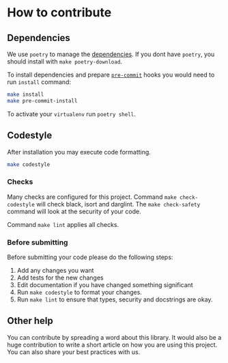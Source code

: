 # How to contribute

## Dependencies

We use `poetry` to manage the [dependencies](https://github.com/python-poetry/poetry).
If you dont have `poetry`, you should install with `make poetry-download`.

To install dependencies and prepare [`pre-commit`](https://pre-commit.com/) hooks you would need to run `install` command:

```bash
make install
make pre-commit-install
```

To activate your `virtualenv` run `poetry shell`.

## Codestyle

After installation you may execute code formatting.

```bash
make codestyle
```

### Checks

Many checks are configured for this project. Command `make check-codestyle` will check black, isort and darglint.
The `make check-safety` command will look at the security of your code.

Command `make lint` applies all checks.

### Before submitting

Before submitting your code please do the following steps:

1. Add any changes you want
1. Add tests for the new changes
1. Edit documentation if you have changed something significant
1. Run `make codestyle` to format your changes.
1. Run `make lint` to ensure that types, security and docstrings are okay.

## Other help

You can contribute by spreading a word about this library.
It would also be a huge contribution to write
a short article on how you are using this project.
You can also share your best practices with us.
